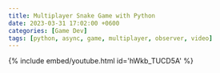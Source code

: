```yaml
---
title: Multiplayer Snake Game with Python
date: 2023-03-31 17:02:00 +0600
categories: [Game Dev]
tags: [python, async, game, multiplayer, observer, video] 
---
```


{% include embed/youtube.html id='hWkb_TUCD5A' %}
